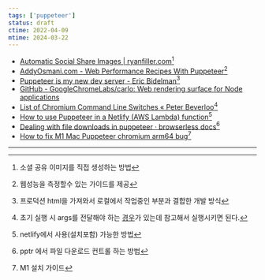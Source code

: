 ```yaml
---
tags: ['puppeteer']
status: draft
ctime: 2022-04-09
mtime: 2024-03-22
---
```


- [Automatic Social Share Images | ryanfiller.com](https://www.ryanfiller.com/blog/automatic-social-share-images)[^90-1]
- [AddyOsmani.com - Web Performance Recipes With Puppeteer](https://addyosmani.com/blog/puppeteer-recipes/)[^90-2]
- [Puppeteer is my new dev server - Eric Bidelman](https://ericbidelman.com/posts/2019/02/pptrstagingserver)[^90-3]
- [GitHub - GoogleChromeLabs/carlo: Web rendering surface for Node applications](https://github.com/GoogleChromeLabs/carlo)
- [List of Chromium Command Line Switches «  Peter Beverloo](https://peter.sh/experiments/chromium-command-line-switches/)[^90-4]
- [How to use Puppeteer in a Netlify (AWS Lambda) function](https://bitsofco.de/how-to-use-puppeteer-in-a-netlify-aws-lambda-function/)[^90-5]
- [Dealing with file downloads in puppeteer · browserless docs](https://docs.browserless.io/docs/downloading-files.html)[^90-6]
- [How to fix M1 Mac Puppeteer chromium arm64 bug](https://linguinecode.com/post/how-to-fix-m1-mac-puppeteer-chromium-arm64-bug)[^90-7]

---

[^90-1]: 소셜 공유 이미지를 직접 생성하는 방법
[^90-2]: 웹성능을 측정할수 있는 가이드를 제공
[^90-3]: 프로덕션 html을 가져와서 로컬에서 작업중인 부분과 결합한 개발 방식
[^90-4]: 초기 실행 시 args를 전달해야 하는 [경우](https://github.com/cbcruk/footballline/blob/main/webview/pptr.js#L11)가 있는데 참고해서 실행시키면 된다.
[^90-5]: netlify에서 사용(설치포함) 가능한 방법
[^90-6]: pptr 에서 파일 다운로드 컨트롤 하는 방법
[^90-7]: M1 설치 가이드